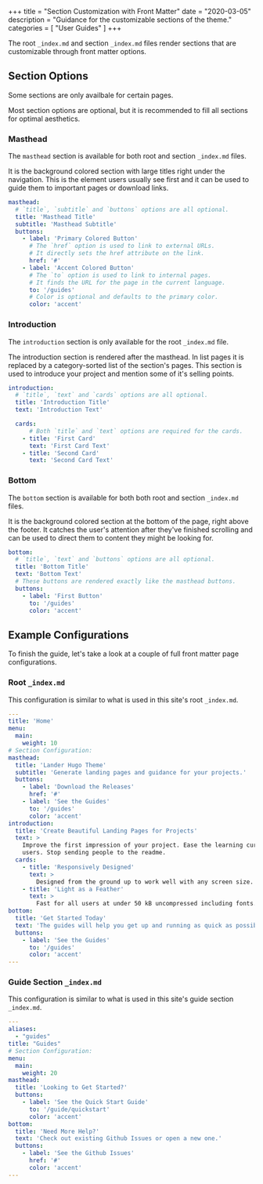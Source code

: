 +++
title = "Section Customization with Front Matter"
date = "2020-03-05"
description = "Guidance for the customizable sections of the theme."
categories = [
    "User Guides"
]
+++

The root `_index.md` and section `_index.md` files render sections that are
customizable through front matter options.

## Section Options

Some sections are only availbale for certain pages.

Most section options are optional, but it is recommended to fill all sections for
optimal aesthetics.

### Masthead

The `masthead` section is available for both root and section `_index.md` files.

It is the background colored section with large titles right under the navigation.
This is the element users usually see first and it can be used to guide them to
important pages or download links.

```yaml
masthead:
  # `title`, `subtitle` and `buttons` options are all optional.
  title: 'Masthead Title'
  subtitle: 'Masthead Subtitle'
  buttons:
    - label: 'Primary Colored Button'
      # The `href` option is used to link to external URLs.
      # It directly sets the href attribute on the link.
      href: '#'
    - label: 'Accent Colored Button'
      # The `to` option is used to link to internal pages.
      # It finds the URL for the page in the current language.
      to: '/guides'
      # Color is optional and defaults to the primary color.
      color: 'accent'
```

### Introduction

The `introduction` section is only available for the root `_index.md` file.

The introduction section is rendered after the masthead. In list pages it is replaced by a category-sorted list of the section's pages.
This section is used to introduce your project and mention some of it's selling
points.

```yaml
introduction:
  # `title`, `text` and `cards` options are all optional.
  title: 'Introduction Title'
  text: 'Introduction Text'

  cards:
      # Both `title` and `text` options are required for the cards.
    - title: 'First Card'
      text: 'First Card Text'
    - title: 'Second Card'
      text: 'Second Card Text'
```

### Bottom

The `bottom` section is available for both both root and section `_index.md` files.

It is the background colored section at the bottom of the page, right above the
footer. It catches the user's attention after they've finished scrolling and can
be used to direct them to content they might be looking for.

```yaml
bottom:
  # `title`, `text` and `buttons` options are all optional.
  title: 'Bottom Title'
  text: 'Bottom Text'
  # These buttons are rendered exactly like the masthead buttons.
  buttons:
    - label: 'First Button'
      to: '/guides'
      color: 'accent'
```

## Example Configurations

To finish the guide, let's take a look at a couple of full front matter page
configurations.

### Root `_index.md`

This configuration is similar to what is used in this site's root `_index.md`.

```yaml
---
title: 'Home'
menu:
  main:
    weight: 10
# Section Configuration:
masthead:
  title: 'Lander Hugo Theme'
  subtitle: 'Generate landing pages and guidance for your projects.'
  buttons:
    - label: 'Download the Releases'
      href: '#'
    - label: 'See the Guides'
      to: '/guides'
      color: 'accent'
introduction:
  title: 'Create Beautiful Landing Pages for Projects'
  text: >
    Improve the first impression of your project. Ease the learning curve for new
    users. Stop sending people to the readme.
  cards:
    - title: 'Responsively Designed'
      text: >
        Designed from the ground up to work well with any screen size.
    - title: 'Light as a Feather'
      text: >
        Fast for all users at under 50 kB uncompressed including fonts.
bottom:
  title: 'Get Started Today'
  text: 'The guides will help you get up and running as quick as possible.'
  buttons:
    - label: 'See the Guides'
      to: '/guides'
      color: 'accent'
---
```

### Guide Section `_index.md` 

This configuration is similar to what is used in this site's guide section `_index.md`.

```yaml
---
aliases:
  - "guides"
title: "Guides"
# Section Configuration:
menu:
  main:
    weight: 20
masthead:
  title: 'Looking to Get Started?'
  buttons:
    - label: 'See the Quick Start Guide'
      to: '/guide/quickstart'
      color: 'accent'
bottom:
  title: 'Need More Help?'
  text: 'Check out existing Github Issues or open a new one.'
  buttons:
    - label: 'See the Github Issues'
      href: '#'
      color: 'accent'
---
```
